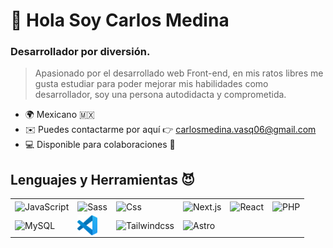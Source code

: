 👋 Hola Soy Carlos Medina
==============================

### Desarrollador por diversión. 
> Apasionado por el desarrollado web Front-end, en mis ratos libres me gusta estudiar para poder mejorar mis habilidades como desarrollador, soy una persona autodidacta y comprometida.
* 🌍  Mexicano 🇲🇽
* ✉️  Puedes contactarme por aquí 👉 [carlosmedina.vasq06@gmail.com](mailto:carlosmedina.vasq06@gmail.com)
* 💻 Disponible para colaboraciones 🤙

## Lenguajes y Herramientas 😈
    
<table>
<tr>
<td><img align="center" alt="JavaScript" width="32px" src="https://www.svgrepo.com/show/373705/js-official.svg" >
</td>
<td><img align="center" alt="Sass" width="32px" src="https://www.svgrepo.com/show/374061/sass.svg" >
</td>
<td><img align="center" alt="Css" width="32px" src="https://www.svgrepo.com/show/452185/css-3.svg" >
</td>
<td><img align="center" alt="Next.js" width="32px" src="https://www.svgrepo.com/show/306466/next-dot-js.svg" >
</td>
<td><img align="center" alt="React" width="32px" src="https://www.svgrepo.com/show/452092/react.svg" >
</td>
<td><img align="center" alt="PHP" width="32px" src="https://cdn3.iconfinder.com/data/icons/popular-services-brands/512/php-512.png" ></td>
</tr>
<trd>
<td><img align="center" alt="MySQL" width="32px" src="https://storage.googleapis.com/production-hostgator-v1-0-8/648/227648/YF9aRJfO/9e25c498489a4627860d943b2d8749ea" ></td>
<td><img align="center" alt="VSCode" width="32px" src="https://raw.githubusercontent.com/github/explore/80688e429a7d4ef2fca1e82350fe8e3517d3494d/topics/visual-studio-code/visual-studio-code.png" ></td>
<td><img align="center" alt="Tailwindcss" width="32px" src="https://www.svgrepo.com/show/354431/tailwindcss-icon.svg" ></td>
<td><img align="center" alt="Astro" width="32px" src="https://www.svgrepo.com/show/373446/astro.svg" ></td>
</tr>
</table>
<br />





